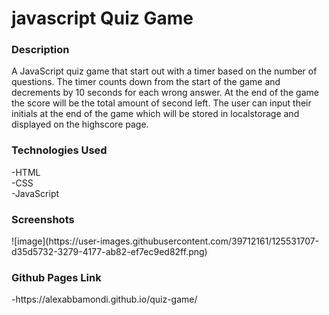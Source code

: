 <h1>javascript Quiz Game</h1>

<h3>Description</h3>
A JavaScript quiz game that start out with a timer based on the number of questions. The timer counts down from the start of the game and decrements by 10 seconds for each wrong answer. At the end of the game the score will be the total amount of second left. The user can input their initials at the end of the game which will be stored in localstorage and displayed on the highscore page.

<h3>Technologies Used</h3>
  -HTML<br>
  -CSS<br>
  -JavaScript<br>

<h3>Screenshots</h3>
![image](https://user-images.githubusercontent.com/39712161/125531707-d35d5732-3279-4177-ab82-ef7ec9ed82ff.png)

<h3>Github Pages Link</h3>
 -https://alexabbamondi.github.io/quiz-game/
